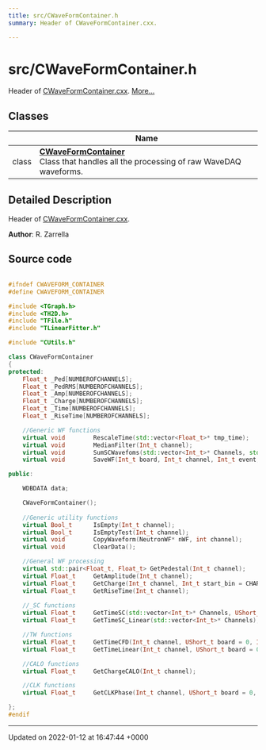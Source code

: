 ```yaml
---
title: src/CWaveFormContainer.h
summary: Header of CWaveFormContainer.cxx. 

---
```


# src/CWaveFormContainer.h

Header of [CWaveFormContainer.cxx](/Files/CWaveFormContainer_8cxx.md#file-cwaveformcontainer.cxx).  [More...](#detailed-description)

## Classes

|                | Name           |
| -------------- | -------------- |
| class | **[CWaveFormContainer](/Classes/classCWaveFormContainer.md)** <br>Class that handles all the processing of raw WaveDAQ waveforms.  |

## Detailed Description

Header of [CWaveFormContainer.cxx](/Files/CWaveFormContainer_8cxx.md#file-cwaveformcontainer.cxx). 

**Author**: R. Zarrella 



## Source code

```cpp

#ifndef CWAVEFORM_CONTAINER
#define CWAVEFORM_CONTAINER

#include <TGraph.h>
#include <TH2D.h>
#include "TFile.h"
#include "TLinearFitter.h"

#include "CUtils.h"

class CWaveFormContainer
{
protected:
    Float_t _Ped[NUMBEROFCHANNELS];         
    Float_t _PedRMS[NUMBEROFCHANNELS];      
    Float_t _Amp[NUMBEROFCHANNELS];         
    Float_t _Charge[NUMBEROFCHANNELS];      
    Float_t _Time[NUMBEROFCHANNELS];        
    Float_t _RiseTime[NUMBEROFCHANNELS];    

    //Generic WF functions
    virtual void        RescaleTime(std::vector<Float_t>* tmp_time);
    virtual void        MedianFilter(Int_t channel);
    virtual void        SumSCWavefoms(std::vector<Int_t>* Channels, std::vector<Float_t>* SC_Sum_W, std::vector<Float_t>* SC_Sum_T);
    virtual void        SaveWF(Int_t board, Int_t channel, Int_t event, TFile* fOut, TString detector, TString tag="");

public:

    WDBDATA data;                           

    CWaveFormContainer();
    
    //Generic utility functions
    virtual Bool_t      IsEmpty(Int_t channel);
    virtual Bool_t      IsEmptyTest(Int_t channel);
    virtual void        CopyWaveform(NeutronWF* nWF, int channel);
    virtual void        ClearData();

    //General WF processing
    virtual std::pair<Float_t, Float_t> GetPedestal(Int_t channel);
    virtual Float_t     GetAmplitude(Int_t channel);
    virtual Float_t     GetCharge(Int_t channel, Int_t start_bin = CHARGESTARTBIN, Int_t stop_bin = CHARGESTOPBIN);
    virtual Float_t     GetRiseTime(Int_t channel);
    
    //_SC functions
    virtual Float_t     GetTimeSC(std::vector<Int_t>* Channels, UShort_t BoardId = 0, Int_t event = -1, TFile* fOut = nullptr);
    virtual Float_t     GetTimeSC_Linear(std::vector<Int_t>* Channels);

    //TW functions
    virtual Float_t     GetTimeCFD(Int_t channel, UShort_t board = 0, Int_t event=-1, TFile* fOut=nullptr, TString detector="");
    virtual Float_t     GetTimeLinear(Int_t channel, UShort_t board = 0, Int_t event=-1, TFile* fOut=nullptr, TString detector="");

    //CALO functions
    virtual Float_t     GetChargeCALO(Int_t channel);

    //CLK functions
    virtual Float_t     GetCLKPhase(Int_t channel, UShort_t board = 0, Int_t event = -1, TFile* fOut = nullptr);

};
#endif
```


-------------------------------

Updated on 2022-01-12 at 16:47:44 +0000
